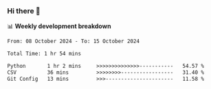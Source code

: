 ### Hi there 👋

<!--
**rajaahdjey/rajaahdjey** is a ✨ _special_ ✨ repository because its `README.md` (this file) appears on your GitHub profile.

Here are some ideas to get you started:

- 🔭 I’m currently working on ...
- 🌱 I’m currently learning ...
- 👯 I’m looking to collaborate on ...
- 🤔 I’m looking for help with ...
- 💬 Ask me about ...
- 📫 How to reach me: ...
- 😄 Pronouns: ...
- ⚡ Fun fact: ...
-->

📊 **Weekly development breakdown**
<!--START_SECTION:waka-->

```txt
From: 08 October 2024 - To: 15 October 2024

Total Time: 1 hr 54 mins

Python       1 hr 2 mins     >>>>>>>>>>>>>>-----------   54.57 %
CSV          36 mins         >>>>>>>>-----------------   31.40 %
Git Config   13 mins         >>>----------------------   11.58 %
```

<!--END_SECTION:waka-->
